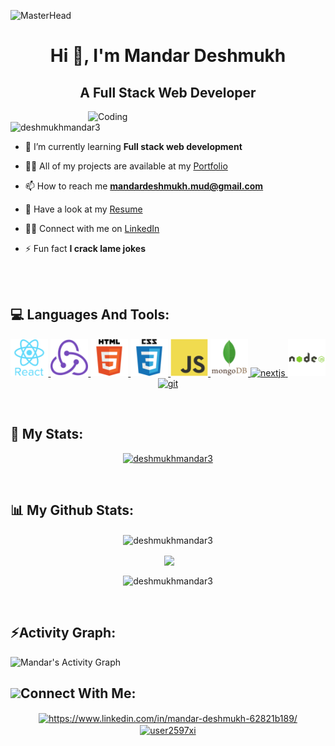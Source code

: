 ![MasterHead](https://www.skilltouchng.com/images/compschool_tabs/full-stack-developer%20abuja%20learnwebdevelopment%20fast.png)

<h1 align="center">Hi 👋, I'm Mandar Deshmukh</h1>
<h2 align="center">A Full Stack Web Developer</h2>


<img align="right" alt="Coding" width="380" src="https://camo.githubusercontent.com/5ddf73ad3a205111cf8c686f687fc216c2946a75005718c8da5b837ad9de78c9/68747470733a2f2f7468756d62732e6766796361742e636f6d2f4576696c4e657874446576696c666973682d736d616c6c2e676966"/>

<p align="left"> <img src="https://komarev.com/ghpvc/?username=deshmukhmandar3&label=Profile%20views&color=0e75b6&style=flat" alt="deshmukhmandar3" /> </p>

- 🌱 I’m currently learning **Full stack web development**

- 👨‍💻 All of my projects are available at my [Portfolio](https://deshmukhmandar3.github.io)

- 📫 How to reach me **mandardeshmukh.mud@gmail.com**

- 📄 Have a look at my [Resume](https://drive.google.com/file/d/19hVto_OtjE1IALwcBG89TqeCGpZnY0nI/view?usp=share_link)

- 👨‍💻 Connect with me on [LinkedIn](https://www.linkedin.com/in/mandar-deshmukh-62821b189/)

<!-- - 💬 ask me about MERN 

- 😄 Pronouns: He/His -->

- ⚡ Fun fact **I crack lame jokes**

<br>
<br>


<h2 align="left">💻 Languages And Tools:</h2>
<p align="center"></a> <a href="https://reactjs.org/" target="_blank" rel="noreferrer"> <img src="https://raw.githubusercontent.com/devicons/devicon/master/icons/react/react-original-wordmark.svg" alt="react" width="60" height="60"/> </a> <a href="https://redux.js.org" target="_blank" rel="noreferrer"> <img src="https://raw.githubusercontent.com/devicons/devicon/master/icons/redux/redux-original.svg" alt="redux" width="60" height="60"/> </a><a href="https://www.w3.org/html/" target="_blank" rel="noreferrer"> <img src="https://raw.githubusercontent.com/devicons/devicon/master/icons/html5/html5-original-wordmark.svg" alt="html5" width="60" height="60"/> </a>  <a href="https://www.w3schools.com/css/" target="_blank" rel="noreferrer"> <img src="https://raw.githubusercontent.com/devicons/devicon/master/icons/css3/css3-original-wordmark.svg" alt="css3" width="60" height="60"/> </a> <a href="https://developer.mozilla.org/en-US/docs/Web/JavaScript" target="_blank" rel="noreferrer"> <img src="https://raw.githubusercontent.com/devicons/devicon/master/icons/javascript/javascript-original.svg" alt="javascript" width="60" height="60"/> </a> <a href="https://www.mongodb.com/" target="_blank" rel="noreferrer"> <img src="https://raw.githubusercontent.com/devicons/devicon/master/icons/mongodb/mongodb-original-wordmark.svg" alt="mongodb" width="60" height="60"/> </a> <a href="https://nextjs.org/" target="_blank" rel="noreferrer"> <img src="https://cdn.worldvectorlogo.com/logos/nextjs-2.svg" alt="nextjs" width="60" height="60"/> </a> <a href="https://nodejs.org" target="_blank" rel="noreferrer"> <img src="https://raw.githubusercontent.com/devicons/devicon/master/icons/nodejs/nodejs-original-wordmark.svg" alt="nodejs" width="60" height="60"/><a href="https://git-scm.com/" target="_blank" rel="noreferrer"> <img src="https://www.vectorlogo.zone/logos/git-scm/git-scm-icon.svg" alt="git" width="60" height="60"/> </a>    </p>

<br>

<h2 align="left">📄 My Stats:</h2>


<p align="center"> <a href="https://github.com/ryo-ma/github-profile-trophy"><img src="https://github-profile-trophy.vercel.app/?username=deshmukhmandar3" alt="deshmukhmandar3" /></a> </p>



<br>

<h2 align="left">📊 My Github Stats:</h2>
<p align="center"><img align="center" src="https://github-readme-stats.vercel.app/api/top-langs?username=deshmukhmandar3&show_icons=true&locale=en&layout=compact" alt="deshmukhmandar3" /></p>

<p align="center">&nbsp;<img align="center" src="https://github-readme-stats.vercel.app/api/top-langs/?username=deshmukhmandar3" /></p>


<p align="center"><img align="center" src="https://github-readme-streak-stats.herokuapp.com/?user=deshmukhmandar3&" alt="deshmukhmandar3" /></p>


<br>
<h2 align="left">⚡Activity Graph:</h2>
  <a><img alt="Mandar's Activity Graph" src="https://github-readme-activity-graph.cyclic.app/graph?username=DeshmukhMandar3&theme=react-dark&hide_border=true" /></a>


<br>

<h2 align="left"><img src='https://raw.githubusercontent.com/ShahriarShafin/ShahriarShafin/main/Assets/handshake.gif' width="100px">Connect With Me:</h2>
<p align="center">
<a href="https://linkedin.com/in/https://www.linkedin.com/in/mandar-deshmukh-62821b189/" target="blank"><img align="center" src="https://raw.githubusercontent.com/rahuldkjain/github-profile-readme-generator/master/src/images/icons/Social/linked-in-alt.svg" alt="https://www.linkedin.com/in/mandar-deshmukh-62821b189/" height="40" width="50" /></a>
<a href="https://www.leetcode.com/user2597xi" target="blank"><img align="center" src="https://raw.githubusercontent.com/rahuldkjain/github-profile-readme-generator/master/src/images/icons/Social/leet-code.svg" alt="user2597xi" height="40" width="50" /></a>
</p>

